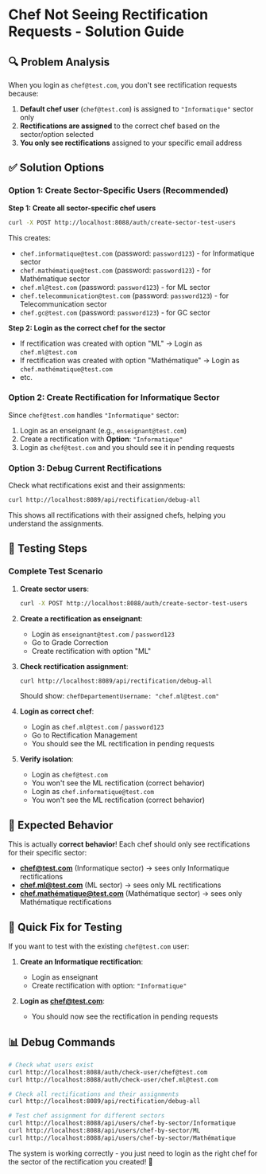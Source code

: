 # Chef Not Seeing Rectification Requests - Solution Guide

## 🔍 Problem Analysis

When you login as `chef@test.com`, you don't see rectification requests because:

1. **Default chef user** (`chef@test.com`) is assigned to `"Informatique"` sector only
2. **Rectifications are assigned** to the correct chef based on the sector/option selected  
3. **You only see rectifications** assigned to your specific email address

## ✅ Solution Options

### Option 1: Create Sector-Specific Users (Recommended)

**Step 1: Create all sector-specific chef users**
```bash
curl -X POST http://localhost:8088/auth/create-sector-test-users
```

This creates:
- `chef.informatique@test.com` (password: `password123`) - for Informatique sector
- `chef.mathématique@test.com` (password: `password123`) - for Mathématique sector  
- `chef.ml@test.com` (password: `password123`) - for ML sector
- `chef.telecommunication@test.com` (password: `password123`) - for Telecommunication sector
- `chef.gc@test.com` (password: `password123`) - for GC sector

**Step 2: Login as the correct chef for the sector**
- If rectification was created with option "ML" → Login as `chef.ml@test.com`
- If rectification was created with option "Mathématique" → Login as `chef.mathématique@test.com`
- etc.

### Option 2: Create Rectification for Informatique Sector

Since `chef@test.com` handles `"Informatique"` sector:
1. Login as an enseignant (e.g., `enseignant@test.com`)
2. Create a rectification with **Option**: `"Informatique"`
3. Login as `chef@test.com` and you should see it in pending requests

### Option 3: Debug Current Rectifications

Check what rectifications exist and their assignments:
```bash
curl http://localhost:8089/api/rectification/debug-all
```

This shows all rectifications with their assigned chefs, helping you understand the assignments.

## 🧪 Testing Steps

### Complete Test Scenario

1. **Create sector users**:
   ```bash
   curl -X POST http://localhost:8088/auth/create-sector-test-users
   ```

2. **Create a rectification as enseignant**:
   - Login as `enseignant@test.com` / `password123`
   - Go to Grade Correction
   - Create rectification with option "ML"

3. **Check rectification assignment**:
   ```bash
   curl http://localhost:8089/api/rectification/debug-all
   ```
   Should show: `chefDepartementUsername: "chef.ml@test.com"`

4. **Login as correct chef**:
   - Login as `chef.ml@test.com` / `password123`
   - Go to Rectification Management
   - You should see the ML rectification in pending requests

5. **Verify isolation**:
   - Login as `chef@test.com` 
   - You won't see the ML rectification (correct behavior)
   - Login as `chef.informatique@test.com`
   - You won't see the ML rectification (correct behavior)

## 🎯 Expected Behavior

This is actually **correct behavior**! Each chef should only see rectifications for their specific sector:

- **chef@test.com** (Informatique sector) → sees only Informatique rectifications
- **chef.ml@test.com** (ML sector) → sees only ML rectifications  
- **chef.mathématique@test.com** (Mathématique sector) → sees only Mathématique rectifications

## 🔧 Quick Fix for Testing

If you want to test with the existing `chef@test.com` user:

1. **Create an Informatique rectification**:
   - Login as enseignant
   - Create rectification with option: `"Informatique"`
   
2. **Login as chef@test.com**:
   - You should now see the rectification in pending requests

## 📊 Debug Commands

```bash
# Check what users exist
curl http://localhost:8088/auth/check-user/chef@test.com
curl http://localhost:8088/auth/check-user/chef.ml@test.com

# Check all rectifications and their assignments  
curl http://localhost:8089/api/rectification/debug-all

# Test chef assignment for different sectors
curl http://localhost:8088/api/users/chef-by-sector/Informatique
curl http://localhost:8088/api/users/chef-by-sector/ML
curl http://localhost:8088/api/users/chef-by-sector/Mathématique
```

The system is working correctly - you just need to login as the right chef for the sector of the rectification you created! 🎉

